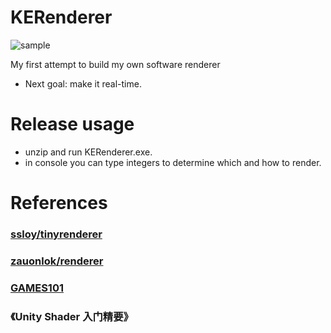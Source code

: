 # KERenderer
![sample](https://user-images.githubusercontent.com/75401909/161378679-9e5d0b58-2be9-4cda-8b9f-e3db9ea135de.png)

My first attempt to build my own software renderer
- Next goal: make it real-time.

# Release usage
- unzip and run KERenderer.exe.
- in console you can type integers to determine which and how to render.

# References
### [ssloy/tinyrenderer](https://github.com/ssloy/tinyrenderer)
### [zauonlok/renderer](https://github.com/zauonlok/renderer)
### [GAMES101](https://games-cn.org/intro-graphics/)
### 《Unity Shader 入门精要》
